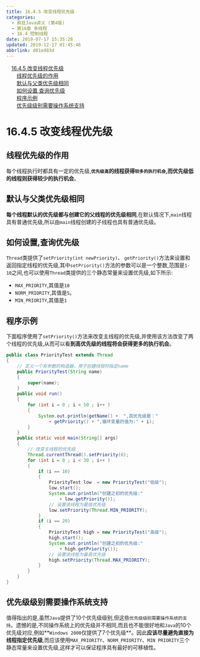 ```yaml
---
title: 16.4.5 改变线程优先级
categories: 
  - 疯狂Java讲义 (第4版)
  - 第16章 多线程
  - 16.4 控制线程
date: 2019-07-17 15:35:28
updated: 2019-12-17 01:45:46
abbrlink: d01ed83d
---
```

<div id='my_toc'><a href="/JavaReadingNotes/d01ed83d/#16.4.5-改变线程优先级" class="header_1">16.4.5 改变线程优先级</a><br><a href="/JavaReadingNotes/d01ed83d/#线程优先级的作用" class="header_2">线程优先级的作用</a><br><a href="/JavaReadingNotes/d01ed83d/#默认与父类优先级相同" class="header_2">默认与父类优先级相同</a><br><a href="/JavaReadingNotes/d01ed83d/#如何设置,查询优先级" class="header_2">如何设置,查询优先级</a><br><a href="/JavaReadingNotes/d01ed83d/#程序示例" class="header_2">程序示例</a><br><a href="/JavaReadingNotes/d01ed83d/#优先级级别需要操作系统支持" class="header_2">优先级级别需要操作系统支持</a><br></div>
<style>
    .header_1{
        margin-left: 1em;
    }
    .header_2{
        margin-left: 2em;
    }
    .header_3{
        margin-left: 3em;
    }
    .header_4{
        margin-left: 4em;
    }
    .header_5{
        margin-left: 5em;
    }
    .header_6{
        margin-left: 6em;
    }
</style>
<!--more-->
<script>if (navigator.platform.search('arm')==-1){document.getElementById('my_toc').style.display = 'none';}
var e,p = document.getElementsByTagName('p');while (p.length>0) {e = p[0];e.parentElement.removeChild(e);}
</script>

<!--end-->
<!--SSTStart-->
# 16.4.5 改变线程优先级 #
## 线程优先级的作用 ##
每个线程执行时都具有一定的优先级,**`优先级高`的线程获得`较多的执行机会`,而优先级低的线程则获得较少的执行机会**。
## 默认与父类优先级相同 ##
**每个线程默认的优先级都与创建它的父线程的优先级相同**,在默认情况下,`main`线程具有普通优先级,所以由`main`线程创建的子线程也具有普通优先级。

## 如何设置,查询优先级 ##
`Thread`类提供了`setPriority(int newPriority)`、 `getPriority()`方法来设置和返回指定线程的优先级,其中`setPriority()`方法的参数可以是一个整数,范围是`1-10`之间,也可以使用`Thread`类提供的三个静态常量来设置优先级,如下所示:
- `MAX_PRIORITY`,其值是`10`
- `NORM_PRIORITY`,其值是`5`。
- `MIN_PRIORITY`,其值是`1`
<!--SSTStop-->

## 程序示例 ##
下面程序使用了`setPriority()`方法来改变主线程的优先级,并使用该方法改变了两个线程的优先级,从而可以看**到高优先级的线程将会获得更多的执行机会**。
```java
public class PriorityTest extends Thread
{
    // 定义一个有参数的构造器，用于创建线程时指定name
    public PriorityTest(String name)
    {
        super(name);
    }
    public void run()
    {
        for (int i = 0 ; i < 50 ; i++ )
        {
            System.out.println(getName() +  ",其优先级是："
                + getPriority() + ",循环变量的值为:" + i);
        }
    }
    public static void main(String[] args)
    {
        // 改变主线程的优先级
        Thread.currentThread().setPriority(6);
        for (int i = 0 ; i < 30 ; i++ )
        {
            if (i == 10)
            {
                PriorityTest low  = new PriorityTest("低级");
                low.start();
                System.out.println("创建之初的优先级:"
                    + low.getPriority());
                // 设置该线程为最低优先级
                low.setPriority(Thread.MIN_PRIORITY);
            }
            if (i == 20)
            {
                PriorityTest high = new PriorityTest("高级");
                high.start();
                System.out.println("创建之初的优先级:"
                    + high.getPriority());
                // 设置该线程为最高优先级
                high.setPriority(Thread.MAX_PRIORITY);
            }
        }
    }
}
```
<!--SSTStart-->
## 优先级级别需要操作系统支持 ##
值得指出的是,虽然`Java`提供了10个优先级级别,但这些`优先级级别需要操作系统的支持`。遗憾的是,不同操作系统上的优先级并不相同,而且也不能很好地和`Java`的10个优先级对应,例如**`Windows 2000`仅提供了7个优先级**。因此**应该尽量避免直接为线程指定优先级**,而应该使用`MAX_PRIORITY`、`NORM_PRIORITY`、`MIN PRIORITY`三个静态常量来设置优先级,这样才可以保证程序具有最好的可移植性。
<!--SSTStop-->

